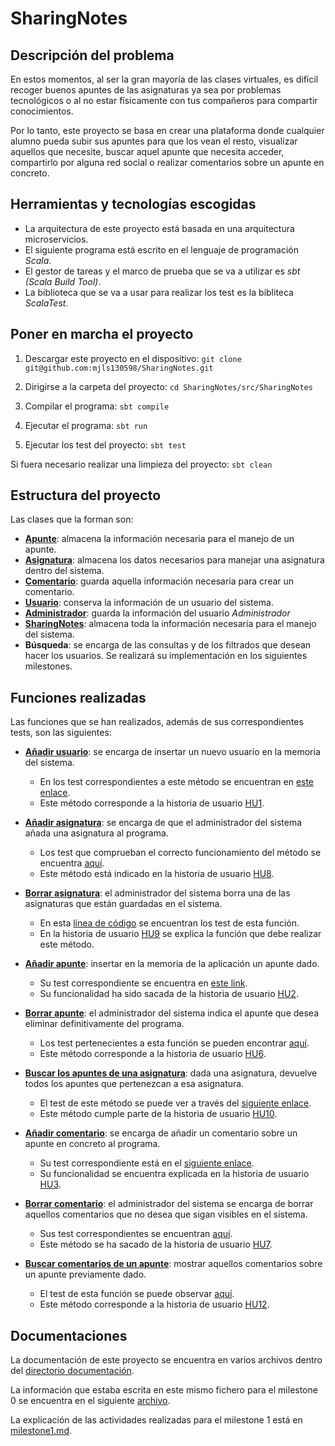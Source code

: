 # SharingNotes

## Descripción del problema

En estos momentos, al ser la gran mayoría de las clases virtuales, es difícil recoger buenos apuntes de las asignaturas ya sea por problemas tecnológicos o al no estar físicamente con tus compañeros para compartir conocimientos.

Por lo tanto, este proyecto se basa en crear una plataforma donde cualquier alumno pueda subir sus apuntes para que los vean el resto, visualizar aquellos que necesite, buscar aquel apunte que necesita acceder, compartirlo por alguna red social o realizar comentarios sobre un apunte en concreto.

## Herramientas y tecnologías escogidas

* La arquitectura de este proyecto está basada en una arquitectura microservicios.
* El siguiente programa está escrito en el lenguaje de programación *Scala*.
* El gestor de tareas y el marco de prueba que se va a utilizar es *sbt (Scala Build Tool)*.
* La biblioteca que se va a usar para realizar los test es la bibliteca *ScalaTest*.

## Poner en marcha el proyecto

1. Descargar este proyecto en el dispositivo:
  `git clone git@github.com:mjls130598/SharingNotes.git`

2. Dirigirse a la carpeta del proyecto:
  `cd SharingNotes/src/SharingNotes`

4. Compilar el programa:
  `sbt compile`

5. Ejecutar el programa:
  `sbt run`

6. Ejecutar los test del proyecto:
  `sbt test`

Si fuera necesario realizar una limpieza del proyecto:
  `sbt clean`

## Estructura del proyecto

Las clases que la forman son:

* [**Apunte**](https://github.com/mjls130598/SharingNotes/blob/master/src/SharingNotes/src/main/scala/Apunte.scala): almacena la información necesaria para el manejo de un apunte.
* [**Asignatura**](https://github.com/mjls130598/SharingNotes/blob/master/src/SharingNotes/src/main/scala/Asignatura.scala): almacena los datos necesarios para manejar una asignatura dentro del sistema.
* [**Comentario**](https://github.com/mjls130598/SharingNotes/blob/master/src/SharingNotes/src/main/scala/Comentario.scala): guarda aquella información necesaria para crear un comentario.
* [**Usuario**](https://github.com/mjls130598/SharingNotes/blob/master/src/SharingNotes/src/main/scala/Usuario.scala): conserva la información de un usuario del sistema.
* [**Administrador**](https://github.com/mjls130598/SharingNotes/blob/master/src/SharingNotes/src/main/scala/Administrador.scala): guarda la información del usuario *Administrador*
* [**SharingNotes**](https://github.com/mjls130598/SharingNotes/blob/master/src/SharingNotes/src/main/scala/SharingNotes.scala): almacena toda la información necesaria para el manejo del sistema.
* **Búsqueda**: se encarga de las consultas y de los filtrados que desean hacer los usuarios. Se realizará su implementación en los siguientes milestones.

## Funciones realizadas

Las funciones que se han realizados, además de sus correspondientes tests, son las siguientes:

* [**Añadir usuario**](https://github.com/mjls130598/SharingNotes/blob/d1cc1af8772e0b11eca7411ec43af78ada6ae07f/src/SharingNotes/src/main/scala/SharingNotes.scala#L20): se encarga de insertar un nuevo usuario en la memoria del sistema.
  * En los test correspondientes a este método se encuentran en [este enlace](https://github.com/mjls130598/SharingNotes/blob/17aebbd100823f08c25118b91090e8700ccf0386/src/SharingNotes/src/test/scala/SharingNotesTest.scala#L11).
  * Este método corresponde a la historia de usuario [HU1](https://github.com/mjls130598/SharingNotes/issues/10).

* [**Añadir asignatura**](https://github.com/mjls130598/SharingNotes/blob/d1cc1af8772e0b11eca7411ec43af78ada6ae07f/src/SharingNotes/src/main/scala/SharingNotes.scala#L24): se encarga de que el administrador del sistema añada una asignatura al programa.
  * Los test que comprueban el correcto funcionamiento del método se encuentra [aquí](https://github.com/mjls130598/SharingNotes/blob/17aebbd100823f08c25118b91090e8700ccf0386/src/SharingNotes/src/test/scala/SharingNotesTest.scala#L23).
  * Este método está indicado en la historia de usuario [HU8](https://github.com/mjls130598/SharingNotes/issues/18).

* [**Borrar asignatura**](https://github.com/mjls130598/SharingNotes/blob/d1cc1af8772e0b11eca7411ec43af78ada6ae07f/src/SharingNotes/src/main/scala/SharingNotes.scala#L42): el administrador del sistema borra una de las asignaturas que están guardadas en el sistema.
  * En esta [línea de código](https://github.com/mjls130598/SharingNotes/blob/17aebbd100823f08c25118b91090e8700ccf0386/src/SharingNotes/src/test/scala/SharingNotesTest.scala#L151) se encuentran los test de esta función.
  * En la historia de usuario [HU9](https://github.com/mjls130598/SharingNotes/issues/19) se explica la función que debe realizar este método.

* [**Añadir apunte**](https://github.com/mjls130598/SharingNotes/blob/d1cc1af8772e0b11eca7411ec43af78ada6ae07f/src/SharingNotes/src/main/scala/SharingNotes.scala#L59): insertar en la memoria de la aplicación un apunte dado.
  * Su test correspondiente se encuentra en [este link](https://github.com/mjls130598/SharingNotes/blob/17aebbd100823f08c25118b91090e8700ccf0386/src/SharingNotes/src/test/scala/SharingNotesTest.scala#L45).
  * Su funcionalidad ha sido sacada de la historia de usuario [HU2](https://github.com/mjls130598/SharingNotes/issues/12).

* [**Borrar apunte**](https://github.com/mjls130598/SharingNotes/blob/d1cc1af8772e0b11eca7411ec43af78ada6ae07f/src/SharingNotes/src/main/scala/SharingNotes.scala#L77): el administrador del sistema indica el apunte que desea eliminar definitivamente del programa.
  * Los test pertenecientes a esta función se pueden encontrar [aquí](https://github.com/mjls130598/SharingNotes/blob/17aebbd100823f08c25118b91090e8700ccf0386/src/SharingNotes/src/test/scala/SharingNotesTest.scala#L107).
  * Este método corresponde a la historia de usuario [HU6](https://github.com/mjls130598/SharingNotes/issues/16).

* [**Buscar los apuntes de una asignatura**](https://github.com/mjls130598/SharingNotes/blob/d1cc1af8772e0b11eca7411ec43af78ada6ae07f/src/SharingNotes/src/main/scala/SharingNotes.scala#L97): dada una asignatura, devuelve todos los apuntes que pertenezcan a esa asignatura.
  * El test de este método se puede ver a través del [siguiente enlace](https://github.com/mjls130598/SharingNotes/blob/17aebbd100823f08c25118b91090e8700ccf0386/src/SharingNotes/src/test/scala/SharingNotesTest.scala#L143).
  * Este método cumple parte de la historia de usuario [HU10](https://github.com/mjls130598/SharingNotes/issues/24).

* [**Añadir comentario**](https://github.com/mjls130598/SharingNotes/blob/d1cc1af8772e0b11eca7411ec43af78ada6ae07f/src/SharingNotes/src/main/scala/SharingNotes.scala#L109): se encarga de añadir un comentario sobre un apunte en concreto al programa.
  * Su test correspondiente está en el [siguiente enlace](https://github.com/mjls130598/SharingNotes/blob/17aebbd100823f08c25118b91090e8700ccf0386/src/SharingNotes/src/test/scala/SharingNotesTest.scala#L63).
  * Su funcionalidad se encuentra explicada en la historia de usuario [HU3](https://github.com/mjls130598/SharingNotes/issues/13).

* [**Borrar comentario**](https://github.com/mjls130598/SharingNotes/blob/d1cc1af8772e0b11eca7411ec43af78ada6ae07f/src/SharingNotes/src/main/scala/SharingNotes.scala#L120): el administrador del sistema se encarga de borrar aquellos comentarios que no desea que sigan visibles en el sistema.
  * Sus test correspondientes se encuentran [aquí](https://github.com/mjls130598/SharingNotes/blob/17aebbd100823f08c25118b91090e8700ccf0386/src/SharingNotes/src/test/scala/SharingNotesTest.scala#L74).
  * Este método se ha sacado de la historia de usuario [HU7](https://github.com/mjls130598/SharingNotes/issues/17).

* [**Buscar comentarios de un apunte**](https://github.com/mjls130598/SharingNotes/blob/d1cc1af8772e0b11eca7411ec43af78ada6ae07f/src/SharingNotes/src/main/scala/SharingNotes.scala#L129): mostrar aquellos comentarios sobre un apunte previamente dado.
  * El test de esta función se puede observar [aquí](https://github.com/mjls130598/SharingNotes/blob/17aebbd100823f08c25118b91090e8700ccf0386/src/SharingNotes/src/test/scala/SharingNotesTest.scala#L99).
  * Este método corresponde a la historia de usuario [HU12](https://github.com/mjls130598/SharingNotes/issues/31).

## Documentaciones

La documentación de este proyecto se encuentra en varios archivos dentro del [directorio documentación](https://github.com/mjls130598/SharingNotes/tree/master/documentacion).

La información que estaba escrita en este mismo fichero para el milestone 0 se encuentra en el siguiente [archivo](https://github.com/mjls130598/SharingNotes/blob/master/documentacion/milestone0.md).

La explicación de las actividades realizadas para el milestone 1 está en [milestone1.md](https://github.com/mjls130598/SharingNotes/blob/master/documentacion/milestone1.md).
